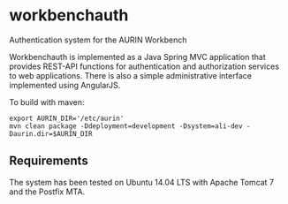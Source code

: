 # workbenchauth
Authentication system for the AURIN Workbench

Workbenchauth is implemented as a Java Spring MVC application that provides
REST-API functions for authentication and authorization services to web
applications.  There is also a simple administrative interface implemented
using AngularJS.

To build with maven:

	export AURIN_DIR='/etc/aurin'
	mvn clean package -Ddeployment=development -Dsystem=ali-dev -Daurin.dir=$AURIN_DIR

## Requirements

The system has been tested on Ubuntu 14.04 LTS with Apache Tomcat 7 and the Postfix MTA.
